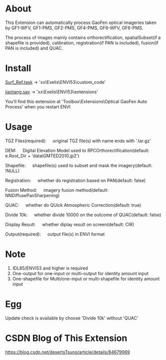 # About
This Extension can automatically process GaoFen optical imageries taken by GF1-WFV, GF1-PMS, GF2-PMS, GF4-PMS, GF6-WFV, GF6-PMS.

The process of images mainly contains orthorectification, spatialSubset(if a shapefile is provided), calibration, registration(if PAN is included), fusion(if PAN is included) and QUAC.


# Install
[Surf_Ref.task](https://github.com/desertstsung/Project_JiaoTang/blob/master/userFile/Surf_Ref.task) -> 'xx\Exelis\ENVI53\custom_code'

[jiaotang.sav](https://github.com/desertstsung/Project_JiaoTang/raw/master/userFile/jiaotang.sav) -> 'xx\Exelis\ENVI53\extensions'

You'll find this extension at 'Toolbox\Extensions\Optical GaoFen Auto Process' when you restart ENVI


# Usage
TGZ Files(required):&ensp;&ensp;&ensp;original TGZ file(s) with name ends with '.tar.gz'

DEM:&ensp;&ensp;&ensp;Digital Elevation Model used to RPCOrthorectification(default: e.Root_Dir + 'data\GMTED2010.jp2')

Shapefile:&ensp;&ensp;&ensp;shapefile(s) used to subset and mask the imagery(default: !NULL)

Registration:&ensp;&ensp;&ensp;whether do registration based on PAN(default: false)

Fusion Method:&ensp;&ensp;&ensp;imagery fusion method(default: NNDiffusePanSharpening)

QUAC:&ensp;&ensp;&ensp;whether do QUick Atmospheric Correction(default: true)

Divide 10k:&ensp;&ensp;&ensp;whether divide 10000 on the outcome of QUAC(default: false)

Display Result:&ensp;&ensp;&ensp;whether diplay result on screen(default: CIR)

Output(required):&ensp;&ensp;&ensp;output file(s) in ENVI format


# Note
1. IDL85/ENVI53 and higher is required
2. One-output for one-input or multi-output for identity amount input
3. One-shapefile for Multi/one-input or multi-shapefile for identity amount input


# Egg
Update check is available by choose 'Divide 10k' without 'QUAC'


# CSDN Blog of This Extension
https://blog.csdn.net/desertsTsung/article/details/84679969
